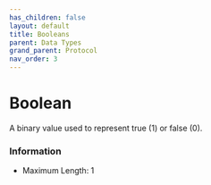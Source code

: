 ```yaml
---
has_children: false
layout: default
title: Booleans
parent: Data Types
grand_parent: Protocol
nav_order: 3
---
```


# Boolean
A binary value used to represent true (1) or false (0).


### Information

- Maximum Length: 1